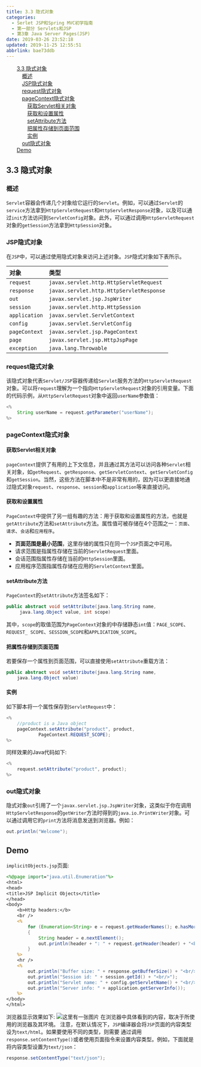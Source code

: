 ```yaml
---
title: 3.3 隐式对象
categories: 
  - Serlet JSP和Spring MVC初学指南
  - 第一部分 Servlets和JSP
  - 第3章 Java Server Pages(JSP)
date: 2019-03-26 23:52:18
updated: 2019-11-25 12:55:51
abbrlink: bae73ddb
---
```

<div id='my_toc'><a href="/JavaReadingNotes/bae73ddb/#3.3-隐式对象" class="header_2">3.3 隐式对象</a><br><a href="/JavaReadingNotes/bae73ddb/#概述" class="header_3">概述</a><br><a href="/JavaReadingNotes/bae73ddb/#JSP隐式对象" class="header_3">JSP隐式对象</a><br><a href="/JavaReadingNotes/bae73ddb/#request隐式对象" class="header_3">request隐式对象</a><br><a href="/JavaReadingNotes/bae73ddb/#pageContext隐式对象" class="header_3">pageContext隐式对象</a><br><a href="/JavaReadingNotes/bae73ddb/#获取Servlet相关对象" class="header_4">获取Servlet相关对象</a><br><a href="/JavaReadingNotes/bae73ddb/#获取和设置属性" class="header_4">获取和设置属性</a><br><a href="/JavaReadingNotes/bae73ddb/#setAttribute方法" class="header_4">setAttribute方法</a><br><a href="/JavaReadingNotes/bae73ddb/#把属性存储到页面范围" class="header_4">把属性存储到页面范围</a><br><a href="/JavaReadingNotes/bae73ddb/#实例" class="header_4">实例</a><br><a href="/JavaReadingNotes/bae73ddb/#out隐式对象" class="header_3">out隐式对象</a><br><a href="/JavaReadingNotes/bae73ddb/#Demo" class="header_2">Demo</a><br></div>
<style>
    .header_1{
        margin-left: 1em;
    }
    .header_2{
        margin-left: 2em;
    }
    .header_3{
        margin-left: 3em;
    }
    .header_4{
        margin-left: 4em;
    }
    .header_5{
        margin-left: 5em;
    }
    .header_6{
        margin-left: 6em;
    }
</style>
<!--more-->
<script>if (navigator.platform.search('arm')==-1){document.getElementById('my_toc').style.display = 'none';}
var e,p = document.getElementsByTagName('p');while (p.length>0) {e = p[0];e.parentElement.removeChild(e);}
</script>

<!--end-->
## 3.3 隐式对象 ##
### 概述 ###
`Servlet`容器会传递几个对象给它运行的`Servlet`。例如，可以通过`Servlet`的`service`方法拿到`HttpServletRequest`和`HttpServletResponse`对象，以及可以通过`init`方法访问到`ServletConfig`对象。此外，可以通过调用`HttpServletRequest`对象的`getSession`方法拿到`HttpSession`对象。
### JSP隐式对象 ###
在`JSP`中，可以通过使用隐式对象来访问上述对象。`JSP`隐式对象如下表所示。

|对象|类型|
|:------|:-----------|
|`request`|`javax.servlet.http.HttpServletRequest`|
|`response`|`javax.servlet.http.HttpServletResponse`|
|`out`|`javax.servlet.jsp.JspWriter`|
|`session`|`javax.servlet.http.HttpSession`|
|`application`|`javax.servlet.ServletContext`|
|`config`|`javax.servlet.ServletConfig`|
|`pageContext`|`javax.servlet.jsp.PageContext`|
|`page`|`javax.servlet.jsp.HttpJspPage`|
|`exception`|`java.lang.Throwable`|
### request隐式对象 ###
该隐式对象代表`Servlet/JSP`容器传递给`Servlet`服务方法的`HttpServletRequest`对象。可以将`request`理解为一个指向`HttpServletRequest`对象的引用变量。下面的代码示例，从`HttpServletRequest`对象中返回`userName`参数值：
```java
<%
    String userName = request.getParameter("userName");
%>
```
### pageContext隐式对象 ###
#### 获取Servlet相关对象 ####
`pageContext`提供了有用的上下文信息，并且通过其方法可以访问各种`Servlet`相关对象，如`getRequest`、`getResponse`、`getServletContext`、`getServletConfig`和`getSession`。当然，这些方法在脚本中不是非常有用的，因为可以更直接地通过隐式对象`request`、`response`、`session`和`application`等来直接访问。
#### 获取和设置属性 ####
`PageContext`中提供了另一组有趣的方法：用于获取和设置属性的方法，也就是`getAttribute`方法和`setAttribute`方法。属性值可被存储在4个范围之一：`页面`、`请求`、`会话`和`应用程序`。
- **页面范围是最小范围**，这里存储的属性只在同一个`JSP`页面之中可用。
- 请求范围是指属性存储在当前的`ServletRequest`里面。
- 会话范围指属性存储在当前的`HttpSession`里面。
- 应用程序范围指属性存储在应用的`ServletContext`里面。

#### setAttribute方法 ####
`PageContext`的`setAttribute`方法签名如下：
```java
public abstract void setAttribute(java.lang.String name,
     java.lang.Object value, int scope)
```
其中，`scope`的取值范围为`PageContext`对象的中存储静态`int`值：`PAGE_SCOPE`、`REQUEST_ SCOPE`、`SESSION_SCOPE`和`APPLICATION_SCOPE`。
#### 把属性存储到页面范围 ####
若要保存一个属性到页面范围，可以直接使用`setAttribute`重载方法：
```java
public abstract void setAttribute(java.lang.String name, 
    java.lang.Object value)
```
#### 实例 ####
如下脚本将一个属性保存到`ServletRequest`中：
```java
<%
    //product is a Java object
    pageContext.setAttribute("product", product, 
            PageContext.REQUEST_SCOPE);
%>
```
同样效果的Java代码如下:
```java
<%
    request.setAttribute("product", product);
%>
```
### out隐式对象 ###
隐式对象`out`引用了一个`javax.servlet.jsp.JspWriter`对象，这类似于你在调用`HttpServletResponse`的`getWriter`方法时得到的`java.io.PrintWriter`对象。可以通过调用它的`print`方法将消息发送到浏览器。例如：
```java
out.println("Welcome");
```
## Demo ##
`implicitObjects.jsp`页面:
```jsp
<%@page import="java.util.Enumeration"%>
<html>
<head>
<title>JSP Implicit Objects</title>
</head>
<body>
    <b>Http headers:</b>
    <br />
    <%
        for (Enumeration<String> e = request.getHeaderNames(); e.hasMoreElements();) 
        {
            String header = e.nextElement();
            out.println(header + ": " + request.getHeader(header) + "<br/>");
        }
    %>
    <hr />
    <%
        out.println("Buffer size: " + response.getBufferSize() + "<br/>");
        out.println("Session id: " + session.getId() + "<br/>");
        out.println("Servlet name: " + config.getServletName() + "<br/>");
        out.println("Server info: " + application.getServerInfo());
    %>
</body>
</html>
```
浏览器显示效果如下:
![这里有一张图片](https://image-1257720033.cos.ap-shanghai.myqcloud.com/blog/readbooknote/ServlerJSPAndSpring%20MVCChuXueZhiNan/Chapter3/3.png)
在浏览器中具体看到的内容，取决于所使用的浏览器及其环境。
注意，在默认情况下，`JSP`编译器会将`JSP`页面的内容类型设为`text/html`。如果要使用不同的类型，则需要
通过调用`response.setContentType()`或者使用页面指令来设置内容类型。例如，下面就是将内容类型设置为`text/json`：
```java
response.setContentType("text/json");
```
